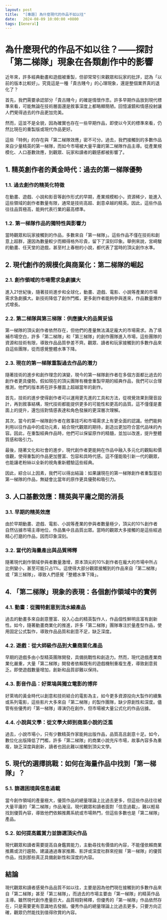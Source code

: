 ```yaml
---
layout: post
title:  "[專題] 為什麼現代的作品不如以往"
date:   2024-08-09 10:00:00 +0800
tags: [General]
---
```


# 為什麼現代的作品不如以往？——探討「第二梯隊」現象在各類創作中的影響

近年來，許多經典動畫和遊戲被重製，但卻常常引來觀眾和玩家的批評，認為「以前的版本比較好」。究竟這是一種「貴古賤今」的心理現象，還是整個業界真的退化了？

首先，我們需要承認部分「貴古賤今」的確是情懷作祟。許多早期作品放到現代標準來看，可能無論在技術層面還是敘事深度上都略顯簡陋。回憶濾鏡和情感投射讓人們覺得過去的作品更加完美。

然而，這並不是全貌，因為確實也存在一些早期作品，即使以今天的標準來看，仍然比現在的重製版或現代作品更好。

這些「特例」的存在與「第二梯隊效應」密不可分。過去，我們接觸到的多數作品來自少量精英的第一梯隊，而如今市場被大量平庸的第二梯隊作品主導。從產業規模化、人口基數效應，到觀眾、玩家和讀者的觀感都被影響了。

## 1. 精英創作者的黃金時代：過去的第一梯隊優勢

### 1.1. 過去創作的精英化特徵
在動畫、遊戲、小說和影音等創作形式的早期，產業規模較小，資源稀少，能進入這些領域的創作者數量有限，通常是技術高超、創意卓越的精英。因此，這些作品往往品質極高，能夠代表行業的最高標準。

### 1.2. 第一梯隊作品的獨特性與影響力
當時觀眾和玩家接觸到的作品，多數來自「第一梯隊」。這些作品不僅在技術和創意上超群，還因為數量較少而顯得格外珍貴，留下了深刻印象。舉例來說，宮崎駿的動畫、任天堂的遊戲，甚至村上春樹的小說，都代表了當時的頂尖創作水準。

## 2. 現代創作的規模化與商業化：第二梯隊的崛起

### 2.1. 創作領域的市場需求急劇擴大
進入21世紀後，隨著技術進步和全球化，動畫、遊戲、電影、小說等產業的市場需求急劇擴大。新技術降低了創作門檻，更多創作者能夠參與進來，作品數量爆炸式增長。

### 2.2. 第二梯隊與第三梯隊：供應擴大的品質妥協
第一梯隊的頂尖創作者依然存在，但他們的產量無法滿足龐大的市場需求。為了填補市場空白，許多「第二梯隊」和「第三梯隊」的創作團隊進入市場，這些團隊的資源和技術有限，導致作品品質參差不齊。觀眾、讀者和玩家接觸到的多數作品來自這些團隊，從而感覺整體水準下降。

### 2.3. 現在的第一梯隊重製過去作品的潛力

隨著技術的進步和創作理念的演變，現今的第一梯隊創作者在多個方面都比過去的創作者更具優勢。假如現在的頂尖團隊有機會重製早期的經典作品，我們可以合理推測，他們的版本將在許多層面上超越當年的創作。

首先，技術的進步使得創作者可以運用更先進的工具和方法，從視覺效果到聲音設計，再到敘事結構，現代技術都能提供更多的可能性和更高的品質。這不僅僅是畫面上的提升，還包括對情感表達和角色發展的更深層次理解。

其次，當今的第一梯隊創作者在敘事技巧和市場需求上有更全面的認識。他們能夠利用以往作品中的成功元素，結合現代觀眾的期待，創造出更加符合當代品味的內容。因此，在重製經典作品時，他們可以保留原作的精髓，並加以改進，提升整體質感和吸引力。

最後，隨著文化和社會的進步，現代創作者更能夠在作品中融入多元化的觀點和價值觀，使得重製的作品更加豐富、包容和具時代感。這不僅能吸引新一代的觀眾，也能讓老粉絲以全新的視角重新體驗這些經典。

因此，綜合以上因素，我們可以得出結論：如果讓現在的第一梯隊創作者重製當初第一梯隊的作品，無疑會比當年的原作更具優勢和吸引力。

## 3. 人口基數效應：精英與平庸之間的消長

### 3.1. 早期的精英效應
由於早期動畫、遊戲、電影、小說等產業的參與者數量極少，頂尖的10%創作者自然佔據市場主導地位，作品集中且品質出眾。當時的觀眾大多接觸的是這些經過精心打磨的作品，因而印象深刻。

### 3.2. 當代的海量產出與品質稀釋
隨著現代創作領域參與者數量激增，原本頂尖的10%創作者在龐大的市場中所占比例變小，甚至可能只占1%。這使得大部分觀眾接觸到的作品來自「第二梯隊」或「第三梯隊」，導致人們感覺「整體水準下降」。

## 4. 「第二梯隊」現象的表現：各個創作領域中的實例

### 4.1. 動畫：從獨特創意到流水線產品
過去的動畫多來自創意豐富、投入心血的精英製作人，作品個性鮮明且富有創新性。如今，隨著動畫商業化的推進，許多「第二梯隊」團隊專注於量產型作品，使用固定公式製作，導致作品品質和創意不足，缺乏深度。

### 4.2. 遊戲：從大師級作品到大量商業化產品
早期的遊戲多由小型精英團隊開發，具備挑戰性和創造力。然而，現代遊戲產業商業化嚴重，大量「第二梯隊」開發者依賴既有的遊戲機制重複生產，導致創意貧乏。即使遊戲數量增加，創新和品質卻難以保持。

### 4.3. 影音作品：好萊塢與獨立電影的博弈
好萊塢的黃金時代以創意和技術結合的電影為主，如今更多資源投向大製作的續集或系列電影，這些影片大多來自「第二梯隊」的製作團隊，缺少原創性和深度。儘管有些優秀的「第一梯隊」導演仍在創作，但市場被大量公式化的作品佔據。

### 4.4. 小說與文學：從文學大師到商業小說的泛濫
過去，小說市場小，只有少數精英作家能夠出版作品，品質高且創意十足。如今，數位化出版降低了門檻，許多「第二梯隊」的商業小說充斥市場，故事內容多為重複，缺乏深度與創新，讀者也因此難以接觸到頂尖文學。

## 5. 現代的選擇挑戰：如何在海量作品中找到「第一梯隊」？

### 5.1. 篩選困境與信息過載
當今創作領域的產量極大，優質作品的總量理論上比過去更多，但這些作品往往被大量平庸的「第二梯隊」作品淹沒。現代觀眾和讀者面對「信息過載」，難以輕易找到優質內容，導致他們依賴推薦系統或市場熱門，但這些多數也是「第二梯隊」產品。

### 5.2. 如何提高鑑賞力並篩選頂尖作品
現代觀眾和讀者需要提高自身鑑賞能力，主動尋找有價值的內容，不能僅依賴商業推薦或流行趨勢。建議通過專家推薦、影評或深度社群來挖掘「第一梯隊」的優質作品，找到那些真正具備創新性和深度的內容。

## 結論
現代觀眾和讀者感覺作品品質不如以往，主要是因為他們現在接觸到的多數作品來自「第二梯隊」甚至「第三梯隊」，而過去的市場主要由「第一梯隊」的精英作品主導。雖然現代創作產量巨大，品質相對稀釋，但優秀的「第一梯隊」作品依然存在，只是需要更有意識地去發掘。優秀作品的總量理論上比過去更多，只要方向正確，觀眾仍然能找到值得欣賞的內容。
